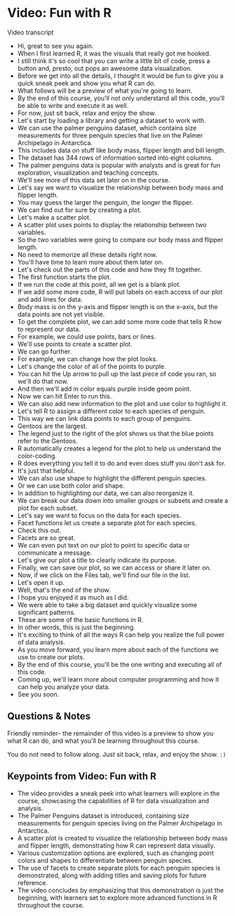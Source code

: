 # Video: Fun with R

Video transcript

- Hi, great to see you again.
- When I first learned R, it was the visuals that really got me hooked.
- I still think it's so cool that you can write a little bit of code, press a button and, presto, out pops an awesome data visualization.
- Before we get into all the details, I thought it would be fun to give you a quick sneak peek and show you what R can do.
- What follows will be a preview of what you're going to learn.
- By the end of this course, you'll not only understand all this code, you'll be able to write and execute it as well.
- For now, just sit back, relax and enjoy the show.
- Let's start by loading a library and getting a dataset to work with.
- We can use the palmer penguins dataset, which contains size measurements for three penguin species that live on the Palmer Archipelago in Antarctica.
- This includes data on stuff like body mass, flipper length and bill length.
- The dataset has 344 rows of information sorted into eight columns.
- The palmer penguins data is popular with analysts and is great for fun exploration, visualization and teaching concepts.
- We'll see more of this data set later on in the course.
- Let's say we want to visualize the relationship between body mass and flipper length.
- You may guess the larger the penguin, the longer the flipper.
- We can find out for sure by creating a plot.
- Let's make a scatter plot.
- A scatter plot uses points to display the relationship between two variables.
- So the two variables were going to compare our body mass and flipper length.
- No need to memorize all these details right now.
- You'll have time to learn more about them later on.
- Let's check out the parts of this code and how they fit together.
- The first function starts the plot.
- If we run the code at this point, all we get is a blank plot.
- If we add some more code, R will put labels on each access of our plot and add lines for data.
- Body mass is on the y-axis and flipper length is on the x-axis, but the data points are not yet visible.
- To get the complete plot, we can add some more code that tells R how to represent our data.
- For example, we could use points, bars or lines.
- We'll use points to create a scatter plot.
- We can go further.
- For example, we can change how the plot looks.
- Let's change the color of all of the points to purple.
- You can hit the Up arrow to pull up the last piece of code you ran, so we'll do that now.
- And then we'll add in color equals purple inside geom point.
- Now we can hit Enter to run this.
- We can also add new information to the plot and use color to highlight it.
- Let's tell R to assign a different color to each species of penguin.
- This way we can link data points to each group of penguins.
- Gentoos are the largest.
- The legend just to the right of the plot shows us that the blue points refer to the Gentoos.
- R automatically creates a legend for the plot to help us understand the color-coding.
- R does everything you tell it to do and even does stuff you don't ask for.
- It's just that helpful.
- We can also use shape to highlight the different penguin species.
- Or we can use both color and shape.
- In addition to highlighting our data, we can also reorganize it.
- We can break our data down into smaller groups or subsets and create a plot for each subset.
- Let's say we want to focus on the data for each species.
- Facet functions let us create a separate plot for each species.
- Check this out.
- Facets are so great.
- We can even put text on our plot to point to specific data or communicate a message.
- Let's give our plot a title to clearly indicate its purpose.
- Finally, we can save our plot, so we can access or share it later on.
- Now, if we click on the Files tab, we'll find our file in the list.
- Let's open it up.
- Well, that's the end of the show.
- I hope you enjoyed it as much as I did.
- We were able to take a big dataset and quickly visualize some significant patterns.
- These are some of the basic functions in R.
- In other words, this is just the beginning.
- It's exciting to think of all the ways R can help you realize the full power of data analysis.
- As you move forward, you learn more about each of the functions we use to create our plots.
- By the end of this course, you'll be the one writing and executing all of this code.
- Coming up, we'll learn more about computer programming and how it can help you analyze your data.
- See you soon.

## Questions & Notes

Friendly reminder- the remainder of this video is a preview to show you what R can do, and what you'll be learning throughout this course.

You do not need to follow along. Just sit back, relax, and enjoy the show. `:)`

## Keypoints from **Video: Fun with R**

- The video provides a sneak peek into what learners will explore in the course, showcasing the capabilities of R for data visualization and analysis.
- The Palmer Penguins dataset is introduced, containing size measurements for penguin species living on the Palmer Archipelago in Antarctica.
- A scatter plot is created to visualize the relationship between body mass and flipper length, demonstrating how R can represent data visually.
- Various customization options are explored, such as changing point colors and shapes to differentiate between penguin species.
- The use of facets to create separate plots for each penguin species is demonstrated, along with adding titles and saving plots for future reference.
- The video concludes by emphasizing that this demonstration is just the beginning, with learners set to explore more advanced functions in R throughout the course.